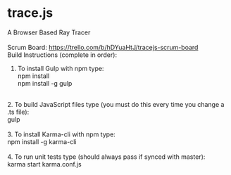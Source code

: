 # trace.js<br>
A Browser Based Ray Tracer<br>
<br>
Scrum Board: https://trello.com/b/hDYuaHtJ/tracejs-scrum-board
<br>
Build Instructions (complete in order):
<br>
1. To install Gulp with npm type:<br>
    npm install<br>
    npm install -g gulp<br>
<br>
2. To build JavaScript files type (you must do this every time you change a .ts file):<br>
    gulp<br>
<br>
3. To install Karma-cli with npm type:<br>
    npm install -g karma-cli<br>
<br>
4. To run unit tests type (should always pass if synced with master):<br>
    karma start karma.conf.js<br>
<br>